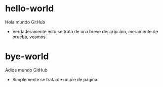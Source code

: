 # hello-world
Hola mundo GitHub
 - Verdaderamente esto se trata de una breve descripcion, meramente de prueba, veamos.


# bye-world
Adios mundo GitHub
 - Simplemente se trata de un pie de página.

